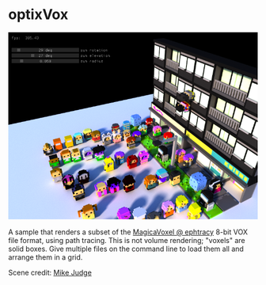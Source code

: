 
optixVox
========

![VOX scene](./optixVox.png)

A sample that renders a subset of the [MagicaVoxel @ ephtracy](https://ephtracy.github.io/) 8-bit VOX file format, using path tracing.
This is not volume rendering; "voxels" are solid boxes.  Give multiple files on the command line to load them all and arrange them in
a grid.

Scene credit: 
[Mike Judge](https://github.com/mikelovesrobots/mmmm)

